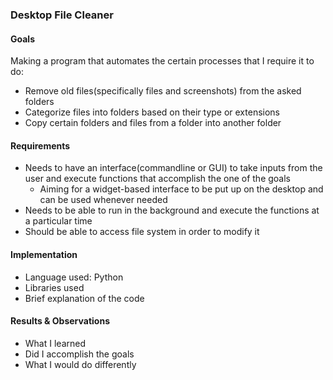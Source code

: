 ### Desktop File Cleaner

#### Goals
Making a program that automates the certain processes that I require it to do:
- Remove old files(specifically files and screenshots) from the asked folders
- Categorize files into folders based on their type or extensions
- Copy certain folders and files from a folder into another folder


#### Requirements
- Needs to have an interface(commandline or GUI) to take inputs from the user and execute functions that accomplish the one of the goals
    - Aiming for a widget-based interface to be put up on the desktop and can be used whenever needed
- Needs to be able to run in the background and execute the functions at a particular time
- Should be able to access file system in order to modify it

#### Implementation
- Language used: Python
- Libraries used
- Brief explanation of the code

#### Results & Observations
- What I learned
- Did I accomplish the goals
- What I would do differently
